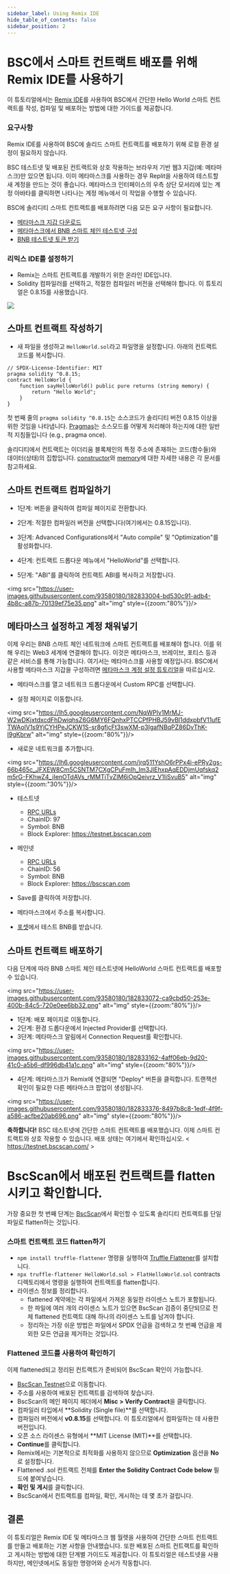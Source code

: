 ```yaml
---
sidebar_label: Using Remix IDE
hide_table_of_contents: false
sidebar_position: 2
---
```


# BSC에서 스마트 컨트랙트 배포를 위해 Remix IDE를 사용하기

이 튜토리얼에서는 [Remix IDE](https://remix.ethereum.org/)를 사용하여 BSC에서 간단한 Hello World 스마트 컨트랙트를 작성, 컴파일 및 배포하는 방법에 대한 가이드를 제공합니다.

### 요구사항
Remix IDE를 사용하여 BSC에 솔리드 스마트 컨트랙트를 배포하기 위해 로컬 환경 설정이 필요하지 않습니다.
 
BSC 테스트넷 및 배포된 컨트랙트와 상호 작용하는 브라우저 기반 웹3 지갑(예: 메타마스크)만 있으면 됩니다. 이미 메타마스크를 사용하는 경우 Replit을 사용하여 테스트할 새 계정을 만드는 것이 좋습니다. 메타마스크 인터페이스의 우측 상단 모서리에 있는 계정 아바타를 클릭하면 나타나는 계정 메뉴에서 이 작업을 수행할 수 있습니다.
 
BSC에 솔리디티 스마트 컨트랙트를 배포하려면 다음 모든 요구 사항이 필요합니다.

* [메타마스크 지갑 다운로드](https://metamask.io/)
* [메타마스크에서 BNB 스마트 체인 테스트넷 구성](https://academy.binance.com/en/articles/connecting-metamask-to-binance-smart-chain)
* [BNB 테스트넷 토큰 받기](https://testnet.binance.org/faucet-smart)
 
### 리믹스 IDE를 설정하기

- Remix는 스마트 컨트랙트를 개발하기 위한 온라인 IDE입니다.
- Solidity 컴파일러를 선택하고, 적절한 컴파일러 버전을 선택해야 합니다. 이 튜토리얼은 0.8.15를 사용했습니다.

<img src="https://user-images.githubusercontent.com/93580180/182832884-f3554c38-84aa-46f0-85e6-32b54e24eba6.png"/>

## 스마트 컨트랙트 작성하기

- 새 파일을 생성하고 ```HelloWorld.sol```라고 파일명을 설정합니다. 아래의 컨트랙트 코드를 복사합니다.

```
// SPDX-License-Identifier: MIT
pragma solidity ^0.8.15;
contract HelloWorld {
    function sayHelloWorld() public pure returns (string memory) {
        return "Hello World";
    }
}
```

첫 번째 줄의 `pragma solidity ^0.8.15`는 소스코드가 솔리디티 버전 0.8.15 이상을 위한 것임을 나타냅니다. [Pragmas](https://solidity.readthedocs.io/en/latest/layout-of-source-files.html#pragma)는 소스모드를 어떻게 처리해야 하는지에 대한 일반적 지침들입니다 (e.g., pragma once).

솔리디티에서 컨트랙트는 이더리움 블록체인의 특정 주소에 존재하는 코드(함수들)와 데이터(상태)의 집합입니다. [constructor](https://solidity.readthedocs.io/en/latest/contracts.html#constructor)와  [memory](https://solidity.readthedocs.io/en/latest/introduction-to-smart-contracts.html#storage-memory-and-the-stack)에 대한 자세한 내용은 각 문서를 참고하세요.

## 스마트 컨트랙트 컴파일하기

- 1단계: 버튼을 클릭하여 컴파일 페이지로 전환합니다.

- 2단계: 적절한 컴파일러 버전을 선택합니다(여기에서는 0.8.15입니다).

- 3단계: Advanced Configurations에서 "Auto compile" 및 "Optimization"를 활성화합니다.

- 4단계: 컨트랙트 드롭다운 메뉴에서 "HelloWorld"를 선택합니다.

- 5단계: "ABI"를 클릭하여 컨트랙트 ABI를 복사하고 저장합니다.

<img src="https://user-images.githubusercontent.com/93580180/182833004-bd530c91-adb4-4b8c-a87b-70139ef75e35.png" alt="img" style={{zoom:"80%"}}/>

## 메타마스크 설정하고 계정 채워넣기

이제 우리는 BNB 스마트 체인 네트워크에 스마트 컨트랙트를 배포해야 합니다. 이를 위해 우리는 Web3 세계에 연결해야 합니다. 이것은 메타마스크, 브레이브, 포티스 등과 같은 서비스를 통해 가능합니다. 여기서는 메타마스크를 사용할 예정입니다. BSC에서 사용할 메타마스크 지갑을 구성하려면 [메타마스크 계정 설정 튜토리얼](wallet/metamask.md)을 따르십시오.


- 메타마스크를 열고 네트워크 드롭다운에서 Custom RPC를 선택합니다.

- 설정 페이지로 이동합니다.

<img src="https://lh5.googleusercontent.com/NqWPIv1MrMJ-W2wDKjxtdxcdFhDwiqhsZ6G6MY6FQnhxPTCCPfPHBJ59vBl1ddxpbfV11ufETWAolV1s9YjCYHPeJCKW1S-sr8gfjcFt3swXM-p3IgafNBqPZ86DvThK-I9gKbrw" alt="img" style={{zoom:"80%"}}/>

- 새로운 네트워크를 추가합니다.

<img src="https://lh6.googleusercontent.com/jrq511YshO6rPPx4i-ePRy2gs-66b465c_JFXEW8Cm5CSNTM7CXgCPuFmIh_Im3JlEhxpAqEDDjmUqfskq2m5rG-FKhwZ4_jIenOTdAVs_rMMTjTvZlM6iOpQeivrz_V1liSvuB5" alt="img" style={{zoom:"30%"}}/>

* 테스트넷
    * [RPC URLs](./rpc.md)
    * ChainID: 97
    * Symbol: BNB
    * Block Explorer: https://testnet.bscscan.com

* 메인넷
    * [RPC URLs](./rpc.md)
    * ChainID: 56
    * Symbol: BNB
    * Block Explorer: https://bscscan.com

- Save를 클릭하여 저장합니다.
- 메타마스크에서 주소를 복사합니다.

- [포셋](https://testnet.binance.org/faucet-smart)에서 테스트 BNB를 받습니다.

## 스마트 컨트랙트 배포하기

다음 단계에 따라 BNB 스마트 체인 테스트넷에 HelloWorld 스마트 컨트랙트를 배포할 수 있습니다.

<img src="https://user-images.githubusercontent.com/93580180/182833072-ca9cbd50-253e-400b-84c5-720e0ee6bb32.png" alt="img" style={{zoom:"80%"}}/>

- 1단계: 배포 페이지로 이동합니다.
- 2단계: 환경 드롭다운에서 Injected Provider를 선택합니다.
- 3단계: 메타마스크 알림에서 Connection Request를 확인합니다.

<img src="https://user-images.githubusercontent.com/93580180/182833162-4aff06eb-9d20-41c0-a5b6-df996db41a1c.png" alt="img" style={{zoom:"80%"}}/>

- 4단계: 메타마스크가 Remix에 연결되면 "Deploy" 버튼을 클릭합니다. 트랜잭션 확인이 필요한 다른 메타마스크 팝업이 생성됩니다.

<img src="https://user-images.githubusercontent.com/93580180/182833376-8497b8c8-1edf-4f9f-a586-acfbe20ab696.png" alt="img" style={{zoom:"80%"}}/>

**축하합니다!** BSC 테스트넷에 간단한 스마트 컨트랙트를 배포했습니다. 이제 스마트 컨트랙트와 상호 작용할 수 있습니다. 배포 상태는 여기에서 확인하십시오. < https://testnet.bscscan.com/ >

# BscScan에서 배포된 컨트랙트를 flatten시키고 확인합니다.

가장 중요한 첫 번째 단계는 [BscScan](https://testnet.bscscan.com/)에서 확인할 수 있도록 솔리디티 컨트랙트를 단일 파일로 flatten하는 것입니다.

### 스마트 컨트랙트 코드 flatten하기

* ```npm install truffle-flattener``` 명령을 실행하여 [Truffle Flattener](https://github.com/nomiclabs/truffle-flattener)를 설치합니다.
* ```npx truffle-flattener HelloWorld.sol > FlatHelloWorld.sol``` contracts 디렉토리에서 명령을 실행하여 컨트랙트를 flatten합니다.
* 라이센스 정보를 정리합니다.
    * flattened 계약에는 각 파일에서 가져온 동일한 라이센스 노트가 포함됩니다. 
    * 한 파일에 여러 개의 라이센스 노트가 있으면 BscScan 검증이 중단되므로 전체 flattened 컨트랙트 대해 하나의 라이센스 노트를 남겨야 합니다. 
    * 정리하는 가장 쉬운 방법은 파일에서 SPDX 언급을 검색하고 첫 번째 언급을 제외한 모든 언급을 제거하는 것입니다.

### Flattened 코드를 사용하여 확인하기
이제 flattened되고 정리된 컨트랙트가 준비되어 BscScan 확인이 가능합니다.
* [BscScan Testnet](https://testnet.bscscan.com/)으로 이동합니다.
* 주소를 사용하여 배포된 컨트랙트를 검색하여 찾습니다.
* BscScan의 메인 페이지 헤더에서 **Misc > Verify Contract**을 클릭합니다.
* 컴파일러 타입에서 **Solidity (Single file)**를 선택합니다.
* 컴파일러 버전에서 **v0.8.15**를 선택합니다. 이 튜토리얼에서 컴파일하는 데 사용한 버전입니다.
* 오픈 소스 라이센스 유형에서 **MIT License (MIT)**를 선택합니다.
* **Continue**를 클릭합니다.
* Remix에서는 기본적으로 최적화를 사용하지 않으므로 **Optimization** 옵션을 **No**로 설정합니다.
* Flattened .sol 컨트랙트 전체를 **Enter the Solidity Contract Code below** 필드에 붙여넣습니다.
* **확인 및 게시**를 클릭합니다.
* BscScan에서 컨트랙트를 컴파일, 확인, 게시하는 데 몇 초가 걸립니다.


## 결론
이 튜토리얼은 Remix IDE 및 메타마스크 웹 월렛을 사용하여 간단한 스마트 컨트랙트를 만들고 배포하는 기본 사항을 안내했습니다. 또한 배포된 스마트 컨트랙트를 확인하고 게시하는 방법에 대한 단계별 가이드도 제공합니다. 이 튜토리얼은 테스트넷을 사용하지만, 메인넷에서도 동일한 명령어와 순서가 작동합니다.